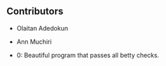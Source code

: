 ## Contributors
- Olaitan Adedokun
- Ann Muchiri

- 0: Beautiful program that passes all betty checks.
